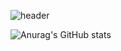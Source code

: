 
<!--
**lky8967/lky8967** is a ✨ _special_ ✨ repository because its `README.md` (this file) appears on your GitHub profile.

Here are some ideas to get you started:

- 🔭 I’m currently working on ...
- 🌱 I’m currently learning ...
- 👯 I’m looking to collaborate on ...
- 🤔 I’m looking for help with ...
- 💬 Ask me about ...
- 📫 How to reach me: ...
- 😄 Pronouns: ...
- ⚡ Fun fact: ...
-->

![header](https://capsule-render.vercel.app/api?type=waving&color=gradient&height=250&section=header&text=Jeongwoo%20&fontSize=70&&fontAlign=22&&fontAlignY=45&desc=Back-end%20Developer&descAlign=15&descAlignY=65&descSize=24)

![Anurag's GitHub stats](https://github-readme-stats.vercel.app/api?username=lky8967&hide=stars)

